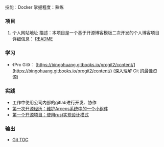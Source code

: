 技能：Docker
掌握程度：熟练
### 项目
  1. 个人网站地址
     描述：本项目是一个基于开源博客模板二次开发的个人博客项目
     详细信息： [README](../../../../Areas/basic/Git/Projects/folio个人博客/README.md)
### 学习
  - 《Pro Git》： [https://bingohuang.gitbooks.io/progit2/content/](https://bingohuang.gitbooks.io/progit2/content/) (深入理解 Git 的最佳资源)
### 实践
- 工作中使用公司内部的gitlab进行开发、协作
- [第一次开源经历：维护Arceos系统中的一个小组件](https://github.com/arceos-org/lazyinit/commit/f8c9671a897069e1ffc2d1164763b4cc43172868)
- [第一个开源项目：使用rust实现设计模式](https://github.com/learn-rust-projects/rust-design-patterns)

### 输出
- [Git TOC](../../../../Areas/basic/Git/Git%20TOC.md)